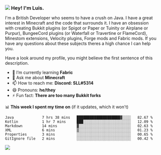 <h3 style="margin: auto;"><img src="https://avatars.githubusercontent.com/u/39528861?s=48&v=4" ></img> Hey! I'm Luis.</h3>

I'm a British Developer who seems to have a crush on Java. I have a great interest in Minecraft and the code that surrounds it. I have an obsession with creating Bukkit plugins (or Spigot or Paper or Tuinity or Airplane or Purpur), BungeeCord plugins (or Waterfall or Travertine or FlameCord), Minestom extensions, Velocity plugins, Forge mods and Fabric mods. If you have any questions about these subjects theres a high chance I can help you.
  
Have a look around my profile, you might believe the first sentence of this description.

- 🌱 I’m currently learning **Fabric**
- 💬 Ask me about **Minecraft**
- 📫 How to reach me: **Discord: SLL#5314**
- 😄 Pronouns: **he/they**
- ⚡ Fun fact: **There are too many Bukkit forks**

📊 **This week I spent my time on** (if it updates, which it won't)
<!--START_SECTION:waka-->

```text
Java             7 hrs 38 mins   ████████████████████▓░░░░   82.67 %
Kotlin           1 hr 7 mins     ███░░░░░░░░░░░░░░░░░░░░░░   12.09 %
Markdown         14 mins         ▓░░░░░░░░░░░░░░░░░░░░░░░░   02.63 %
XML              6 mins          ▒░░░░░░░░░░░░░░░░░░░░░░░░   01.23 %
Properties       3 mins          ░░░░░░░░░░░░░░░░░░░░░░░░░   00.65 %
GitIgnore file   2 mins          ░░░░░░░░░░░░░░░░░░░░░░░░░   00.42 %
```

<!--END_SECTION:waka-->

<a href="https://sllcoding.dev"><img src="https://github-readme-stats.vercel.app/api?username=SLLCoding&show_icons=true&theme=great-gatsby" /></a>
